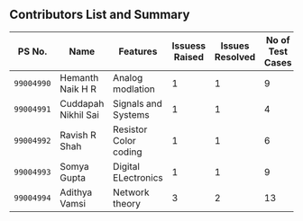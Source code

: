 ## Contributors List and Summary
PS No. |  Name   |    Features    | Issuess Raised |Issues Resolved|No of Test Cases|Test Case Pass
-------|---------|----------------|----------------|---------------|-------------|--------------
`99004990` |   Hemanth Naik H R |Analog modlation |  1   |   1   |  9  | 9  |
`99004991` |   Cuddapah Nikhil Sai |Signals and Systems|  1  |   1   |  4  |  4  |
`99004992` |   Ravish R Shah| Resistor Color coding |  1   |   1   |  6  |  6  |
`99004993` |   Somya Gupta| Digital ELectronics|  1  |  1   |  9  |  9 |
`99004994` |   Adithya Vamsi|Network theory|  3  |   2  |  13  |  13  |
